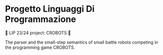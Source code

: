 # Progetto Linguaggi Di Programmazione

🤖 LIP 23/24 project: CROBOTS 🤖

The parser and the small-step semantics of small battle robots competing in the programming game CROBOTS.

